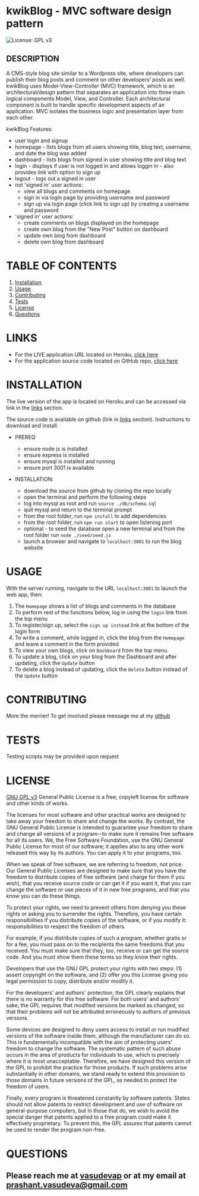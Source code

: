 # kwikBlog - MVC software design pattern
![License: GPL v3](https://img.shields.io/badge/License-GPLv3-blue.svg)

## DESCRIPTION

A CMS-style blog site similar to a Wordpress site, where developers can publish their blog posts and comment on other developers’ posts as well. kwikBlog uses Model-View-Controller (MVC) framework, which is an architectural/design pattern that separates an application into three main logical components Model, View, and Controller. Each architectural component is built to handle specific development aspects of an application. MVC isolates the business logic and presentation layer from each other.

kwikBlog Features:
* user login and signup
* homepage - lists blogs from all users showing title, blog text, username, and date the blog was added
* dashboard - lists blogs from signed in user showing title and blog text
* login - displays if user is not logged in and allows loggin in - also provides link with option to sign up
* logout - logs out a signed in user
* not 'signed in' user actions:
    * view all blogs and comments on homepage
    * sign in via login page by providing username and password
    * sign up via login page (click link to sign up) by creating a username and password
* 'signed in' user actions:
    * create comments on blogs displayed on the homepage
    * create own blog from the "New Post" button on dashboard
    * update own blog from dashboard
    * delete own blog from dashboard


# TABLE OF CONTENTS

1. [Installation](#installation)
2. [Usage](#usage)
3. [Contributing](#contributing)
4. [Tests](#tests)
5. [License](#license)
6. [Questions](#questions)

# LINKS

* For the LIVE application URL located on Heroku, [click here](www.google.com)
* For the application source code located on GitHub repo, [click here](https://github.com/vasudevap/kwikBlog.git)

# INSTALLATION
The live version of the app is located on Heroku and can be accessed via link in the [links](#links) section.

The source code is available on github (link in [links](#links) section).  Instructions to download and install:

* PREREQ
    * ensure node js is installed
    * ensure express is installed
    * ensure mysql is installed and running
    * ensure port 3001 is available

* INSTALLATION:
    * download the source from github by cloning the repo locally
    * open the terminal and perform the following steps
    * log into mysql as root and run `source ./db/schema.sql`
    * quit mysql and return to the terminal prompt
    * from the root folder, run ``npm install`` to add dependencies
    * from the root folder, run ``npm run start`` to open listening port
    * optional - to seed the database open a new terminal and from the root folder run `node ./seed/seed.js`
    * launch a browser and navigate to ``localhost:3001`` to run the blog website


# USAGE
With the server running, navigate to the URL `localhost:3001` to launch the web app, then:
1. The `Homepage` shows a list of blogs and comments in the database
2. To perform rest of the functions below, log in using the `login` link from the top menu
3. To register/sign up, select the `sign up instead` link at the bottom of the login form
4. To write a comment, while logged in, click the blog from the `Homepage` and leave a comment in the form provided
5. To view your own blogs, click on `Dashboard` from the top menu
6. To update a blog, click on your blog from the Dashboard and after updating, click the `Update` button
7. To delete a blog instead of updating, click the `Delete` button instead of the `Update` button
  

# CONTRIBUTING
More the merrier!  To get involved please message me at my [github](https://github.com/vasudevap)


# TESTS
Testing scripts may be provided upon request


# LICENSE
[GNU GPL v3](https://www.gnu.org/licenses/gpl-3.0)
 General Public License is a free, copyleft license for software and other kinds of works.

The licenses for most software and other practical works are designed to take away your freedom to share and change the works. By contrast, the GNU General Public License is intended to guarantee your freedom to share and change all versions of a program--to make sure it remains free software for all its users. We, the Free Software Foundation, use the GNU General Public License for most of our software; it applies also to any other work released this way by its authors. You can apply it to your programs, too.

When we speak of free software, we are referring to freedom, not price. Our General Public Licenses are designed to make sure that you have the freedom to distribute copies of free software (and charge for them if you wish), that you receive source code or can get it if you want it, that you can change the software or use pieces of it in new free programs, and that you know you can do these things.

To protect your rights, we need to prevent others from denying you these rights or asking you to surrender the rights. Therefore, you have certain responsibilities if you distribute copies of the software, or if you modify it: responsibilities to respect the freedom of others.

For example, if you distribute copies of such a program, whether gratis or for a fee, you must pass on to the recipients the same freedoms that you received. You must make sure that they, too, receive or can get the source code. And you must show them these terms so they know their rights.

Developers that use the GNU GPL protect your rights with two steps: (1) assert copyright on the software, and (2) offer you this License giving you legal permission to copy, distribute and/or modify it.

For the developers' and authors' protection, the GPL clearly explains that there is no warranty for this free software. For both users' and authors' sake, the GPL requires that modified versions be marked as changed, so that their problems will not be attributed erroneously to authors of previous versions.

Some devices are designed to deny users access to install or run modified versions of the software inside them, although the manufacturer can do so. This is fundamentally incompatible with the aim of protecting users' freedom to change the software. The systematic pattern of such abuse occurs in the area of products for individuals to use, which is precisely where it is most unacceptable. Therefore, we have designed this version of the GPL to prohibit the practice for those products. If such problems arise substantially in other domains, we stand ready to extend this provision to those domains in future versions of the GPL, as needed to protect the freedom of users.

Finally, every program is threatened constantly by software patents. States should not allow patents to restrict development and use of software on general-purpose computers, but in those that do, we wish to avoid the special danger that patents applied to a free program could make it effectively proprietary. To prevent this, the GPL assures that patents cannot be used to render the program non-free.


# QUESTIONS
Please reach me at [vasudevap](https://github.com/vasudevap) or at my email at prashant.vasudeva@gmail.com
---

